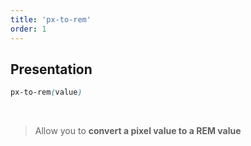 ```yaml
---
title: 'px-to-rem'
order: 1
---
```


## Presentation

```scss
px-to-rem(value)
```

</br>

> Allow you to **convert a pixel value to a REM value**